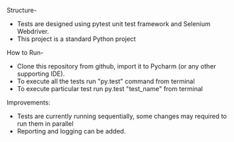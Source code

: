 Structure-

- Tests are designed using pytest unit test framework and Selenium Webdriver.
- This project is a standard Python project


How to Run- 

- Clone this repository from github, import it to Pycharm (or any other supporting IDE).
- To execute all the tests run "py.test" command from terminal
- To execute particular test run py.test "test_name" from terminal

Improvements:

- Tests are currently running sequentially, some changes may required to run them in parallel
- Reporting and logging can be added.


